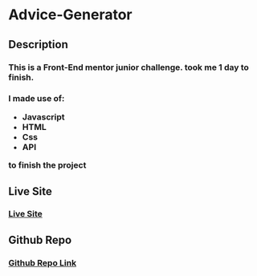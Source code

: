 # Advice-Generator

## Description
<h3>This is a Front-End mentor junior challenge. took me 1 day to finish.</h3>

<h3>I made use of:
  
<ul>
  <li>Javascript</li>
  <li>HTML</li>
  <li>Css</li>
  <li>API</li>
</ul>
 to finish the project</h3>

## Live Site

### <a href="">Live Site</a>

## Github Repo

### <a href="https://github.com/bytonuzzz/wisebeam">Github Repo Link</a>
